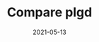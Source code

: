 ---
title: 'Compare plgd'
description: 'How plgd differentiates to other IoT platforms?'
date: '2021-05-13'
lastmod: '2021-05-13'
categories: [getting started, fundamentals]
keywords: [configuration, highlighting]
menu:
  docs:
    parent: introduction
    weight: 65
toc: true
---
